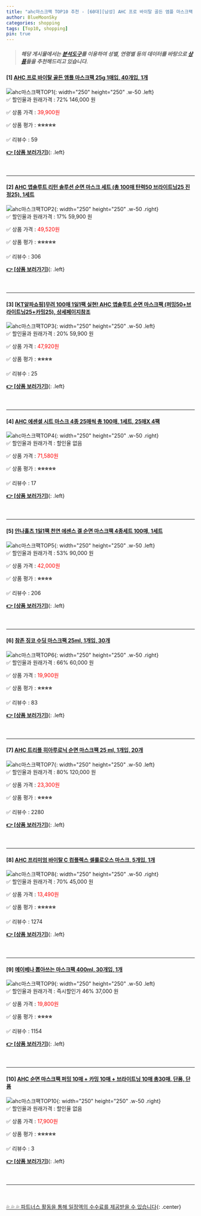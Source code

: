 ```yaml
---
title: "ahc마스크팩 TOP10 추천 - [60대][남성] AHC 프로 바이탈 골든 앰플 마스크팩 25g 1매입, 40개입, 1개"
author: BlueMoonSky
categories: shopping
tags: [Top10, shopping]
pin: true
---
```


> ##### 해당 게시물에서는 [**분석도구**](https://itemscout.io/)를 이용하여 **성별**, **연령별** 등의 데이터를 바탕으로 [**상품**](https://link.coupang.com/a/baae76)들을 추천해드리고 있습니다.

#### [1] [AHC 프로 바이탈 골든 앰플 마스크팩 25g 1매입, 40개입, 1개](https://link.coupang.com/re/AFFSDP?lptag=AF5964186&subid=bluemoonsky6999&pageKey=5263806944&traceid=V0-153&itemId=18125419178&vendorItemId=86523987089)
![ahc마스크팩TOP1](https://thumbnail7.coupangcdn.com/thumbnails/remote/230x230ex/image/vendor_inventory/101c/e10767aa2b411dc000e0ecbe29884c97a50c40b568e48823e8e2ad201291.JPG){: width="250" height="250" .w-50 .left}
<br>
✅ 할인율과 원래가격 : 72%  146,000   원

✅ 상품 가격 : <span style="color:red"> 39,900원 </span>

✅ 상품 평가 : **⭐⭐⭐⭐⭐**

✅ 리뷰수 : 59

[**👉  [상품 보러가기]**](https://link.coupang.com/re/AFFSDP?lptag=AF5964186&subid=bluemoonsky6999&pageKey=5263806944&traceid=V0-153&itemId=18125419178&vendorItemId=86523987089){: .left}
<br>
<br>
<br>

***

#### [2] [AHC 앱솔루트 리턴 솔루션 순면 마스크 세트 (총 100매 탄력50 브라이트닝25 진정25), 1세트](https://link.coupang.com/re/AFFSDP?lptag=AF5964186&subid=bluemoonsky6999&pageKey=6807411588&traceid=V0-153&itemId=16093225822&vendorItemId=83290856581)
![ahc마스크팩TOP2](https://thumbnail9.coupangcdn.com/thumbnails/remote/230x230ex/image/vendor_inventory/2448/5ad8285c52fd1320f041e8bee2050b7856d082d1f18b882b0f58f21d93ff.jpg){: width="250" height="250" .w-50 .right}
<br>
✅ 할인율과 원래가격 : 17%  59,900   원

✅ 상품 가격 : <span style="color:red"> 49,520원 </span>

✅ 상품 평가 : **⭐⭐⭐⭐⭐**

✅ 리뷰수 : 306

[**👉  [상품 보러가기]**](https://link.coupang.com/re/AFFSDP?lptag=AF5964186&subid=bluemoonsky6999&pageKey=6807411588&traceid=V0-153&itemId=16093225822&vendorItemId=83290856581){: .left}
<br>
<br>
<br>

***

#### [3] [[KT알파쇼핑]무려 100매 1일1팩 실현! AHC 앱솔루트 순면 마스크팩 (퍼밍50+브라이트닝25+카밍25), 상세페이지참조](https://link.coupang.com/re/AFFSDP?lptag=AF5964186&subid=bluemoonsky6999&pageKey=7441945901&traceid=V0-153&itemId=19353897119&vendorItemId=86786156113)
![ahc마스크팩TOP3](https://thumbnail8.coupangcdn.com/thumbnails/remote/230x230ex/image/vendor_inventory/10da/553370813264e8b2e8d7a433e70b86b10172d7d3491824227fcdc91b9059.jpg){: width="250" height="250" .w-50 .left}
<br>
✅ 할인율과 원래가격 : 20%  59,900   원

✅ 상품 가격 : <span style="color:red"> 47,920원 </span>

✅ 상품 평가 : **⭐⭐⭐⭐**

✅ 리뷰수 : 25

[**👉  [상품 보러가기]**](https://link.coupang.com/re/AFFSDP?lptag=AF5964186&subid=bluemoonsky6999&pageKey=7441945901&traceid=V0-153&itemId=19353897119&vendorItemId=86786156113){: .left}
<br>
<br>
<br>

***

#### [4] [AHC 에센셜 시트 마스크 4종 25매씩 총 100매, 1세트, 25매X 4팩](https://link.coupang.com/re/AFFSDP?lptag=AF5964186&subid=bluemoonsky6999&pageKey=6669377389&traceid=V0-153&itemId=15339005634&vendorItemId=85250950297)
![ahc마스크팩TOP4](https://thumbnail10.coupangcdn.com/thumbnails/remote/230x230ex/image/vendor_inventory/059f/98109a08006baa4f87831a97d8de4ec9796df3138b6ac2643f2d56201e83.jpg){: width="250" height="250" .w-50 .right}
<br>
✅ 할인율과 원래가격 : 할인율 없음

✅ 상품 가격 : <span style="color:red"> 71,580원 </span>

✅ 상품 평가 : **⭐⭐⭐⭐⭐**

✅ 리뷰수 : 17

[**👉  [상품 보러가기]**](https://link.coupang.com/re/AFFSDP?lptag=AF5964186&subid=bluemoonsky6999&pageKey=6669377389&traceid=V0-153&itemId=15339005634&vendorItemId=85250950297){: .left}
<br>
<br>
<br>

***

#### [5] [안나홀츠 1일1팩 천연 에센스 겔 순면 마스크팩 4종세트 100매, 1세트](https://link.coupang.com/re/AFFSDP?lptag=AF5964186&subid=bluemoonsky6999&pageKey=4963705381&traceid=V0-153&itemId=6578205016&vendorItemId=81101998398)
![ahc마스크팩TOP5](https://thumbnail8.coupangcdn.com/thumbnails/remote/230x230ex/image/vendor_inventory/3dcf/3db2de0a4636ccc2a8bef2d116917105f5dabf7f2028e39408cbdce2d2d9.jpg){: width="250" height="250" .w-50 .left}
<br>
✅ 할인율과 원래가격 : 53%  90,000   원

✅ 상품 가격 : <span style="color:red"> 42,000원 </span>

✅ 상품 평가 : **⭐⭐⭐⭐**

✅ 리뷰수 : 206

[**👉  [상품 보러가기]**](https://link.coupang.com/re/AFFSDP?lptag=AF5964186&subid=bluemoonsky6999&pageKey=4963705381&traceid=V0-153&itemId=6578205016&vendorItemId=81101998398){: .left}
<br>
<br>
<br>

***

#### [6] [참존 징코 수딩 마스크팩 25ml, 1개입, 30개](https://link.coupang.com/re/AFFSDP?lptag=AF5964186&subid=bluemoonsky6999&pageKey=6631059209&traceid=V0-153&itemId=15116501434&vendorItemId=82338290225)
![ahc마스크팩TOP6](https://thumbnail7.coupangcdn.com/thumbnails/remote/230x230ex/image/retail/images/2022/07/08/12/0/1b0b69bc-b370-46a5-aae4-ae9d923a10f7.jpg){: width="250" height="250" .w-50 .right}
<br>
✅ 할인율과 원래가격 : 66%  60,000   원

✅ 상품 가격 : <span style="color:red"> 19,900원 </span>

✅ 상품 평가 : **⭐⭐⭐⭐**

✅ 리뷰수 : 83

[**👉  [상품 보러가기]**](https://link.coupang.com/re/AFFSDP?lptag=AF5964186&subid=bluemoonsky6999&pageKey=6631059209&traceid=V0-153&itemId=15116501434&vendorItemId=82338290225){: .left}
<br>
<br>
<br>

***

#### [7] [AHC 트리플 히아루로닉 순면 마스크팩 25 ml, 1개입, 20개](https://link.coupang.com/re/AFFSDP?lptag=AF5964186&subid=bluemoonsky6999&pageKey=7434709537&traceid=V0-153&itemId=19318402272&vendorItemId=73531711712)
![ahc마스크팩TOP7](https://thumbnail7.coupangcdn.com/thumbnails/remote/230x230ex/image/retail/images/287878628487054-98958580-e01a-44d0-ba60-edc4ac1a4b7b.jpg){: width="250" height="250" .w-50 .left}
<br>
✅ 할인율과 원래가격 : 80%  120,000   원

✅ 상품 가격 : <span style="color:red"> 23,300원 </span>

✅ 상품 평가 : **⭐⭐⭐⭐**

✅ 리뷰수 : 2280

[**👉  [상품 보러가기]**](https://link.coupang.com/re/AFFSDP?lptag=AF5964186&subid=bluemoonsky6999&pageKey=7434709537&traceid=V0-153&itemId=19318402272&vendorItemId=73531711712){: .left}
<br>
<br>
<br>

***

#### [8] [AHC 프리미엄 바이탈 C 컴플렉스 셀룰로오스 마스크, 5개입, 1개](https://link.coupang.com/re/AFFSDP?lptag=AF5964186&subid=bluemoonsky6999&pageKey=1955037383&traceid=V0-153&itemId=3322113541&vendorItemId=71308978529)
![ahc마스크팩TOP8](https://thumbnail8.coupangcdn.com/thumbnails/remote/230x230ex/image/retail/images/1272947292736165-87dbbc27-65b0-4374-8829-5ab7aefb8b59.jpg){: width="250" height="250" .w-50 .right}
<br>
✅ 할인율과 원래가격 : 70%  45,000   원

✅ 상품 가격 : <span style="color:red"> 13,490원 </span>

✅ 상품 평가 : **⭐⭐⭐⭐⭐**

✅ 리뷰수 : 1274

[**👉  [상품 보러가기]**](https://link.coupang.com/re/AFFSDP?lptag=AF5964186&subid=bluemoonsky6999&pageKey=1955037383&traceid=V0-153&itemId=3322113541&vendorItemId=71308978529){: .left}
<br>
<br>
<br>

***

#### [9] [메이베나 뽑아쓰는 마스크팩 400ml, 30개입, 1개](https://link.coupang.com/re/AFFSDP?lptag=AF5964186&subid=bluemoonsky6999&pageKey=6659462210&traceid=V0-153&itemId=15282493213&vendorItemId=85803265463)
![ahc마스크팩TOP9](https://thumbnail6.coupangcdn.com/thumbnails/remote/230x230ex/image/vendor_inventory/3930/695ffb4a534d0137df2b94df653ae721609d45a78d39cbe1711a07f4094c.jpg){: width="250" height="250" .w-50 .left}
<br>
✅ 할인율과 원래가격 : 즉시할인가 46%  37,000   원

✅ 상품 가격 : <span style="color:red"> 19,800원 </span>

✅ 상품 평가 : **⭐⭐⭐⭐**

✅ 리뷰수 : 1154

[**👉  [상품 보러가기]**](https://link.coupang.com/re/AFFSDP?lptag=AF5964186&subid=bluemoonsky6999&pageKey=6659462210&traceid=V0-153&itemId=15282493213&vendorItemId=85803265463){: .left}
<br>
<br>
<br>

***

#### [10] [AHC 순면 마스크팩 퍼밍 10매 + 카밍 10매 + 브라이트닝 10매 총30매, 단품, 단품](https://link.coupang.com/re/AFFSDP?lptag=AF5964186&subid=bluemoonsky6999&pageKey=7544196258&traceid=V0-153&itemId=19839239781&vendorItemId=86940887339)
![ahc마스크팩TOP10](https://thumbnail6.coupangcdn.com/thumbnails/remote/230x230ex/image/vendor_inventory/230e/0a88f64fa50bf2b1874f46fe12c438cefd7a95278e985054e23280fc87c9.jpg){: width="250" height="250" .w-50 .right}
<br>
✅ 할인율과 원래가격 : 할인율 없음

✅ 상품 가격 : <span style="color:red"> 17,900원 </span>

✅ 상품 평가 : **⭐⭐⭐⭐⭐**

✅ 리뷰수 : 3

[**👉  [상품 보러가기]**](https://link.coupang.com/re/AFFSDP?lptag=AF5964186&subid=bluemoonsky6999&pageKey=7544196258&traceid=V0-153&itemId=19839239781&vendorItemId=86940887339){: .left}
<br>
<br>
<br>

***
<br><br>[💦 💦 💦 파트너스 활동을 통해 일정액의 수수료를 제공받을 수 있습니다](https://link.coupang.com/a/baae76){: .center}